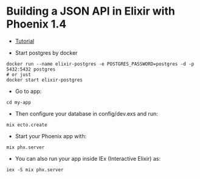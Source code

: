 # Building a JSON API in Elixir with Phoenix 1.4

- [Tutorial](https://lobotuerto.com/blog/building-a-json-api-in-elixir-with-phoenix/)

- Start postgres by docker
```shell
docker run --name elixir-postgres -e POSTGRES_PASSWORD=postgres -d -p 5432:5432 postgres
# or just
docker start elixir-postgres
```

- Go to app:
```shell
cd my-app
```

- Then configure your database in config/dev.exs and run:
```shell
mix ecto.create
```

- Start your Phoenix app with:
```shell
mix phx.server
```

- You can also run your app inside IEx (Interactive Elixir) as:
```shell
iex -S mix phx.server
```
